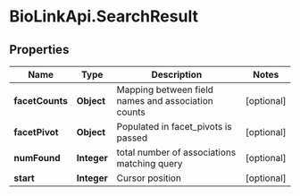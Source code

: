# BioLinkApi.SearchResult

## Properties
Name | Type | Description | Notes
------------ | ------------- | ------------- | -------------
**facetCounts** | **Object** | Mapping between field names and association counts | [optional] 
**facetPivot** | **Object** | Populated in facet_pivots is passed | [optional] 
**numFound** | **Integer** | total number of associations matching query | [optional] 
**start** | **Integer** | Cursor position | [optional] 


